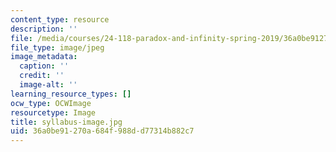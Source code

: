 ```yaml
---
content_type: resource
description: ''
file: /media/courses/24-118-paradox-and-infinity-spring-2019/36a0be91270a684f988dd77314b882c7_syllabus-image.jpg
file_type: image/jpeg
image_metadata:
  caption: ''
  credit: ''
  image-alt: ''
learning_resource_types: []
ocw_type: OCWImage
resourcetype: Image
title: syllabus-image.jpg
uid: 36a0be91-270a-684f-988d-d77314b882c7
---
```

